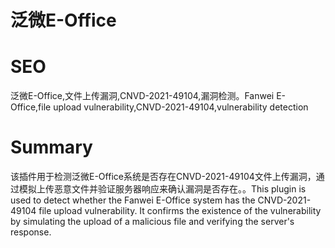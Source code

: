 # 泛微E-Office
# SEO
泛微E-Office,文件上传漏洞,CNVD-2021-49104,漏洞检测。Fanwei E-Office,file upload vulnerability,CNVD-2021-49104,vulnerability detection
# Summary
该插件用于检测泛微E-Office系统是否存在CNVD-2021-49104文件上传漏洞，通过模拟上传恶意文件并验证服务器响应来确认漏洞是否存在。。This plugin is used to detect whether the Fanwei E-Office system has the CNVD-2021-49104 file upload vulnerability. It confirms the existence of the vulnerability by simulating the upload of a malicious file and verifying the server's response.
